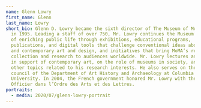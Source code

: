 ```yaml
---
name: Glenn Lowry
first_name: Glenn
last_name: Lowry
short_bio: Glenn D. Lowry became the sixth director of The Museum of Modern Art
  in 1995. Leading a staff of over 750, Mr. Lowry continues the Museum’s legacy
  of enriching public life through exhibitions, educational programs,
  publications, and digital tools that challenge conventional ideas about modern
  and contemporary art and design, and initiatives that bring MoMA’s renowned
  collection and research to audiences worldwide. Mr. Lowry lectures and writes
  in support of contemporary art, on the role of museums in society, and on
  other topics related to his research interests. He also serves on the advisory
  council of the Department of Art History and Archaeology at Columbia
  University. In 2004, the French government honored Mr. Lowry with the title of
  Officier dans l’Ordre des Arts et des Lettres.
portraits:
  - media: 2020/07/glenn-lowry-portrait
---
```

